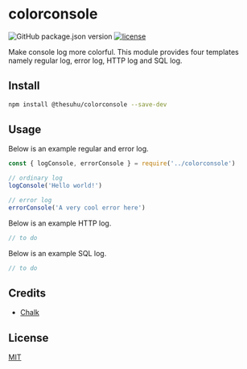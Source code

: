 # colorconsole

![GitHub package.json version](https://img.shields.io/github/package-json/v/thesuhu/colorconsole?style=flat-square)
[![license](https://img.shields.io/github/license/thesuhu/colorconsole?style=flat-square)](https://github.com/thesuhu/colorconsole/blob/master/LICENSE)

Make console log more colorful. This module provides four templates namely regular log, error log, HTTP log and SQL log.

## Install

```sh
npm install @thesuhu/colorconsole --save-dev
```

## Usage

Below is an example regular and error log.
```js
const { logConsole, errorConsole } = require('../colorconsole')

// ordinary log
logConsole('Hello world!')

// error log
errorConsole('A very cool error here')
```
Below is an example HTTP log.
```js
// to do
```
Below is an example SQL log.
```js
// to do
```

## Credits

- [Chalk](https://www.npmjs.com/package/chalk)

## License

[MIT](https://github.com/thesuhu/colorconsole/blob/master/LICENSE)